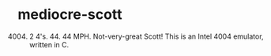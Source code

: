 # mediocre-scott
4004. 2 4's. 44. 44 MPH. Not-very-great Scott!
This is an Intel 4004 emulator, written in C.
